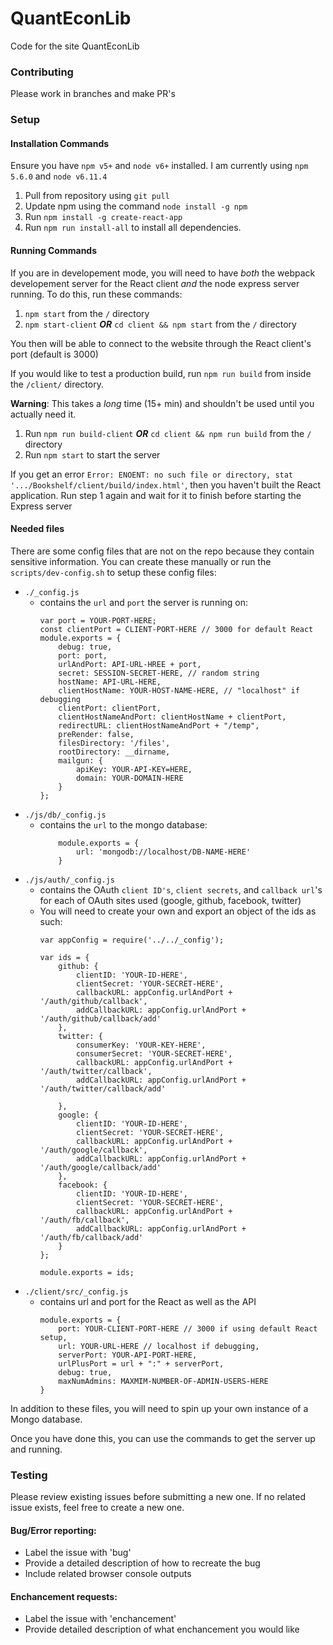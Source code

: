 # QuantEconLib
Code for the site QuantEconLib

### Contributing
Please work in branches and make PR's

### Setup

#### Installation Commands 
Ensure you have `npm v5+` and `node v6+` installed. I am currently using `npm 5.6.0` and `node v6.11.4`
1. Pull from repository using `git pull`
2. Update npm using the command `node install -g npm`
3. Run `npm install -g create-react-app`
4. Run `npm run install-all` to install all dependencies.

#### Running Commands
If you are in developement mode, you will need to have _both_ the webpack developement server for the React client _and_ the node express server running. To do this, run these commands:

1. `npm start` from the `/` directory
2. `npm start-client` **_OR_** `cd client && npm start` from the `/` directory

You then will be able to connect to the website through the React client's port (default is 3000)

If you would like to test a production build, run `npm run build` from inside the `/client/` directory.

**Warning**: This takes a _long_ time (15+ min) and shouldn't be used until you actually need it.

1. Run `npm run build-client` **_OR_** `cd client && npm run build` from the `/` directory
2. Run `npm start` to start the server

If you get an error `Error: ENOENT: no such file or directory, stat '.../Bookshelf/client/build/index.html'`, then you haven't built the React application. Run step 1 again and wait for it to finish before starting the Express server


#### Needed files
There are some config files that are not on the repo because they contain sensitive information. You can create these manually or run the `scripts/dev-config.sh` to setup these config files:
* `./_config.js`
    * contains the `url` and `port` the server is running on:
        ```
        var port = YOUR-PORT-HERE;
        const clientPort = CLIENT-PORT-HERE // 3000 for default React
        module.exports = {
            debug: true,
            port: port,
            urlAndPort: API-URL-HREE + port,
            secret: SESSION-SECRET-HERE, // random string
            hostName: API-URL-HERE,
            clientHostName: YOUR-HOST-NAME-HERE, // "localhost" if debugging
            clientPort: clientPort,
            clientHostNameAndPort: clientHostName + clientPort,
            redirectURL: clientHostNameAndPort + "/temp",
            preRender: false,
            filesDirectory: '/files',
            rootDirectory: __dirname,
            mailgun: {
                apiKey: YOUR-API-KEY=HERE,
                domain: YOUR-DOMAIN-HERE
            }
        };

* `./js/db/_config.js`
    * contains the `url` to the mongo database:
        ```
            module.exports = {
                url: 'mongodb://localhost/DB-NAME-HERE'
            }
* `./js/auth/_config.js`
    * contains the OAuth `client ID's`, `client secrets`, and `callback url`'s for each of OAuth sites used (google, github, facebook, twitter)
    * You will need to create your own and export an object of the ids as such:
        ```
        var appConfig = require('../../_config');

        var ids = {
            github: {
                clientID: 'YOUR-ID-HERE',
                clientSecret: 'YOUR-SECRET-HERE',
                callbackURL: appConfig.urlAndPort + '/auth/github/callback',
                addCallbackURL: appConfig.urlAndPort + '/auth/github/callback/add'
            },
            twitter: {
                consumerKey: 'YOUR-KEY-HERE',
                consumerSecret: 'YOUR-SECRET-HERE',
                callbackURL: appConfig.urlAndPort + '/auth/twitter/callback',
                addCallbackURL: appConfig.urlAndPort + '/auth/twitter/callback/add'

            },
            google: {
                clientID: 'YOUR-ID-HERE',
                clientSecret: 'YOUR-SECRET-HERE',
                callbackURL: appConfig.urlAndPort + '/auth/google/callback',
                addCallbackURL: appConfig.urlAndPort + '/auth/google/callback/add'
            },
            facebook: {
                clientID: 'YOUR-ID-HERE',
                clientSecret: 'YOUR-SECRET-HERE',
                callbackURL: appConfig.urlAndPort + '/auth/fb/callback',
                addCallbackURL: appConfig.urlAndPort + '/auth/fb/callback/add'
            }
        };

        module.exports = ids;
* `./client/src/_config.js`
    * contains url and port for the React as well as the API
        ```
        module.exports = {
            port: YOUR-CLIENT-PORT-HERE // 3000 if using default React setup,
            url: YOUR-URL-HERE // localhost if debugging,
            serverPort: YOUR-API-PORT-HERE,
            urlPlusPort = url + ":" + serverPort,
            debug: true,
            maxNumAdmins: MAXMIM-NUMBER-OF-ADMIN-USERS-HERE
        }

In addition to these files, you will need to spin up your own instance of a Mongo database.

Once you have done this, you can use the commands to get the server up and running.

### Testing
Please review existing issues before submitting a new one. If no related issue exists, feel free to create a new one.
#### Bug/Error reporting:
* Label the issue with 'bug'
* Provide a detailed description of how to recreate the bug
* Include related browser console outputs
#### Enchancement requests:
* Label the issue with 'enchancement'
* Provide detailed description of what enchancement you would like
